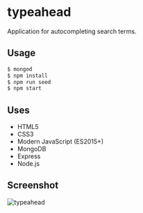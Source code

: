 # typeahead
Application for autocompleting search terms.

## Usage
```bash
$ mongod
$ npm install
$ npm run seed
$ npm start
```

## Uses
* HTML5
* CSS3
* Modern JavaScript (ES2015+)
* MongoDB
* Express
* Node.js

## Screenshot
![typeahead](https://user-images.githubusercontent.com/31416056/32199636-a9f11ec4-bd8a-11e7-8a8b-add07fe41d02.gif)
